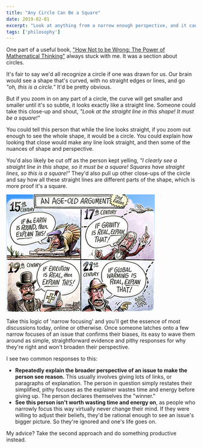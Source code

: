 ```yaml
---
title: "Any Circle Can Be a Square"
date: 2019-02-01
excerpt: "Look at anything from a narrow enough perspective, and it can be whatever your mind wants."
tags: ['philosophy']
---
```


One part of a useful book, ["How Not to be Wrong: The Power of Mathematical Thinking"](https://www.google.com/aclk?sa=l&ai=DChcSEwin75XQn5jgAhXInrMKHTx-C40YABADGgJxbg&sig=AOD64_1vurcKpysMAylCFcat6FVpP_QpJQ&adurl=&ctype=5&q=) always stuck with me. It was a section about circles.

It's fair to say we'd all recognize a circle if one was drawn for us. Our brain would see a shape that's curved, with no straight edges or lines, and go _"oh, this is a circle."_ It'd be pretty obvious.

But if you zoom in on any part of a circle, the curve will get smaller and smaller until it's so subtle, it looks exactly like a straight line. Someone could take this close-up and shout, _"Look at the straight line in this shape! It must be a square!"_

You could tell this person that while the line looks straight, if you zoom out enough to see the whole shape, it would be a circle. You could explain how looking that close would make any line look straight, and then some of the nuances of shape and perspective.

You'd also likely be cut off as the person kept yelling, _"I clearly see a straight line in this shape, so it must be a square! Squares have straight lines, so this is a square!"_ They'd also pull up other close-ups of the circle and say how all these straight lines are different parts of the shape, which is more proof it's a square.

![A comic with examples of bad arguments based on narrow sampling throughout the ages.](/assets/images/notes/bad-arguments-comic.jpg)

Take this logic of 'narrow focusing' and you'll get the essence of most discussions today, online or otherwise. Once someone latches onto a few narrow focuses of an issue that confirms their biases, its easy to wave them around as simple, straightforward evidence and pithy responses for why they're right and won't broaden their perspective.

I see two common responses to this:

* **Repeatedly explain the broader perspective of an issue to make the person see reason.** This usually involves giving lots of links, or paragraphs of explanation. The person in question simply restates their simplified, pithy focuses as the explainer wastes time and energy before giving up. The person declares themselves the "winner."
* **See this person isn't worth wasting time and energy on**, as people who narrowly focus this way virtually never change their mind. If they were willing to adjust their beliefs, they'd be rational enough to see an issue's bigger picture. So they're ignored and one's life goes on.

My advice? Take the second approach and do something productive instead.
